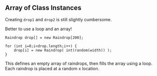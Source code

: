 

## Array of Class Instances

Creating `drop1` and `drop2` is still slightly cumbersome.

Better to use a loop and an array!

```
Raindrop drop[] = new Raindrop[200];

for (int i=0;i<drop.length;i++) {
    drop[i] = new Raindrop( int(random(width)) );
}
```

This defines an empty array of raindrops, then fills the array using a loop. Each raindrop is placed at a random x location.